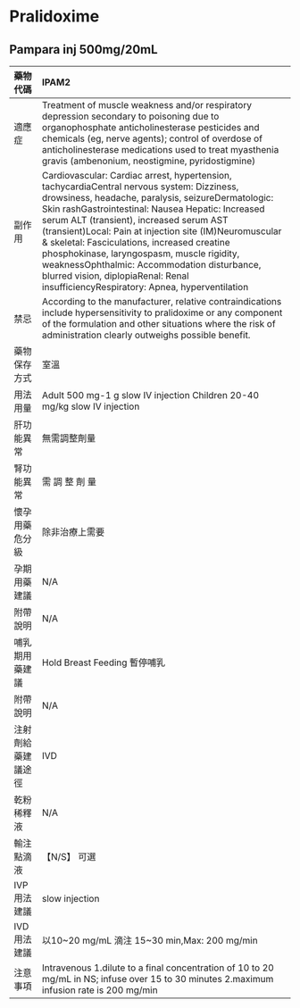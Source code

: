 # Pralidoxime

## Pampara inj 500mg/20mL

| 藥物代碼           | IPAM2                                                                                                                                                                                                                                                                                                                                                                                                                                                                                                                                           |
|:-------------------|:------------------------------------------------------------------------------------------------------------------------------------------------------------------------------------------------------------------------------------------------------------------------------------------------------------------------------------------------------------------------------------------------------------------------------------------------------------------------------------------------------------------------------------------------|
| 適應症             | Treatment of muscle weakness and/or respiratory depression secondary to poisoning due to organophosphate anticholinesterase pesticides and chemicals (eg, nerve agents); control of overdose of anticholinesterase medications used to treat myasthenia gravis (ambenonium, neostigmine, pyridostigmine)                                                                                                                                                                                                                                        |
| 副作用             | Cardiovascular: Cardiac arrest, hypertension, tachycardiaCentral nervous system: Dizziness, drowsiness, headache, paralysis, seizureDermatologic: Skin rashGastrointestinal: Nausea Hepatic: Increased serum ALT (transient), increased serum AST (transient)Local: Pain at injection site (IM)Neuromuscular & skeletal: Fasciculations, increased creatine phosphokinase, laryngospasm, muscle rigidity, weaknessOphthalmic: Accommodation disturbance, blurred vision, diplopiaRenal: Renal insufficiencyRespiratory: Apnea, hyperventilation |
| 禁忌               | According to the manufacturer, relative contraindications include hypersensitivity to pralidoxime or any component of the formulation and other situations where the risk of administration clearly outweighs possible benefit.                                                                                                                                                                                                                                                                                                                 |
| 藥物保存方式       | 室溫                                                                                                                                                                                                                                                                                                                                                                                                                                                                                                                                            |
| 用法用量           | Adult 500 mg-1 g slow IV injection Children 20-40 mg/kg slow IV injection                                                                                                                                                                                                                                                                                                                                                                                                                                                                       |
| 肝功能異常         | 無需調整劑量                                                                                                                                                                                                                                                                                                                                                                                                                                                                                                                                    |
| 腎功能異常         | 需 調 整 劑 量                                                                                                                                                                                                                                                                                                                                                                                                                                                                                                                                  |
| 懷孕用藥危分級     | 除非治療上需要                                                                                                                                                                                                                                                                                                                                                                                                                                                                                                                                  |
| 孕期用藥建議       | N/A                                                                                                                                                                                                                                                                                                                                                                                                                                                                                                                                             |
| 附帶說明           | N/A                                                                                                                                                                                                                                                                                                                                                                                                                                                                                                                                             |
| 哺乳期用藥建議     | Hold Breast Feeding 暫停哺乳                                                                                                                                                                                                                                                                                                                                                                                                                                                                                                                    |
| 附帶說明           | N/A                                                                                                                                                                                                                                                                                                                                                                                                                                                                                                                                             |
| 注射劑給藥建議途徑 | IVD                                                                                                                                                                                                                                                                                                                                                                                                                                                                                                                                             |
| 乾粉稀釋液         | N/A                                                                                                                                                                                                                                                                                                                                                                                                                                                                                                                                             |
| 輸注點滴液         | 【N/S】 可選                                                                                                                                                                                                                                                                                                                                                                                                                                                                                                                                    |
| IVP 用法建議       | slow injection                                                                                                                                                                                                                                                                                                                                                                                                                                                                                                                                  |
| IVD 用法建議       | 以10~20 mg/mL 滴注 15~30 min,Max: 200 mg/min                                                                                                                                                                                                                                                                                                                                                                                                                                                                                                    |
| 注意事項           | Intravenous 1.dilute to a final concentration of 10 to 20 mg/mL in NS; infuse over 15 to 30 minutes 2.maximum infusion rate is 200 mg/min                                                                                                                                                                                                                                                                                                                                                                                                       |

